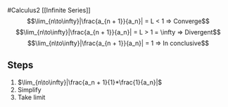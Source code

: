 #Calculus2 [[Infinite Series]]
$$\lim_{n\to\infty}|\frac{a_{n + 1}}{a_n}| = L < 1 => Converge$$
$$\lim_{n\to\infty}|\frac{a_{n + 1}}{a_n}| = L > 1 = \infty => Divergent$$
$$\lim_{n\to\infty}|\frac{a_{n + 1}}{a_n}| = 1 => In conclusive$$
## Steps
1. $\lim_{n\to\infty}|\frac{a_n + 1}{1}*\frac{1}{a_n}|$
2. Simplify 
3. Take limit